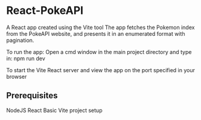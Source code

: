 # React-PokeAPI

A React app created using the Vite tool
The app fetches the Pokemon index from the PokeAPI website, and presents it in an enumerated format with pagination.

To run the app: 
Open a cmd window in the main project directory and type in:
npm run dev

To start the Vite React server and view the app on the port specified in your browser

Prerequisites
--------------
NodeJS 
React
Basic Vite project setup

